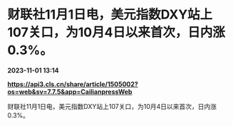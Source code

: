 # 财联社11月1日电，美元指数DXY站上107关口，为10月4日以来首次，日内涨0.3%。

**2023-11-01 13:14**

**https://api3.cls.cn/share/article/1505002?os=web&sv=7.7.5&app=CailianpressWeb**

财联社11月1日电，美元指数DXY站上107关口，为10月4日以来首次，日内涨0.3%。